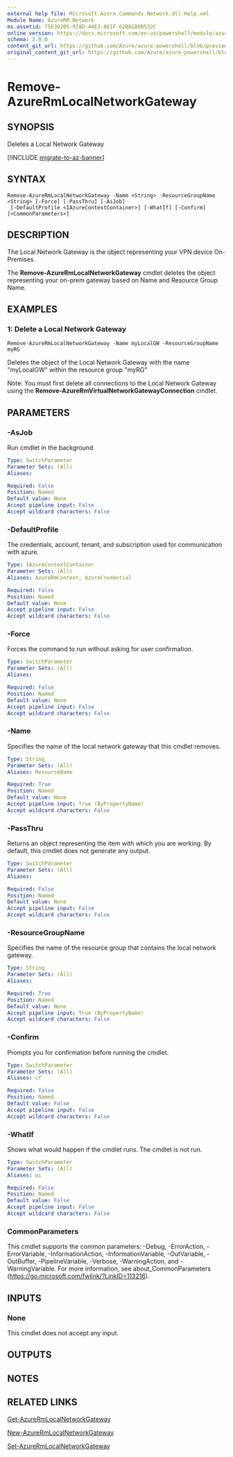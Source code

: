 ```yaml
---
external help file: Microsoft.Azure.Commands.Network.dll-Help.xml
Module Name: AzureRM.Network
ms.assetid: 75E30205-97AD-44E3-A61F-62B81ADB532C
online version: https://docs.microsoft.com/en-us/powershell/module/azurerm.network/remove-azurermlocalnetworkgateway
schema: 2.0.0
content_git_url: https://github.com/Azure/azure-powershell/blob/preview/src/ResourceManager/Network/Commands.Network/help/Remove-AzureRmLocalNetworkGateway.md
original_content_git_url: https://github.com/Azure/azure-powershell/blob/preview/src/ResourceManager/Network/Commands.Network/help/Remove-AzureRmLocalNetworkGateway.md
---
```


# Remove-AzureRmLocalNetworkGateway

## SYNOPSIS
Deletes a Local Network Gateway

[!INCLUDE [migrate-to-az-banner](../../includes/migrate-to-az-banner.md)]

## SYNTAX

```
Remove-AzureRmLocalNetworkGateway -Name <String> -ResourceGroupName <String> [-Force] [-PassThru] [-AsJob]
 [-DefaultProfile <IAzureContextContainer>] [-WhatIf] [-Confirm] [<CommonParameters>]
```

## DESCRIPTION
The Local Network Gateway is the object representing your VPN device On-Premises.

The **Remove-AzureRmLocalNetworkGateway** cmdlet deletes the object representing your on-prem gateway based on Name and Resource Group Name.

## EXAMPLES

### 1: Delete a Local Network Gateway
```
Remove-AzureRmLocalNetworkGateway -Name myLocalGW -ResourceGroupName myRG
```

Deletes the object of the Local Network Gateway with the name "myLocalGW" within the resource group "myRG"

Note: You must first delete all connections to the Local Network Gateway using the **Remove-AzureRmVirtualNetworkGatewayConnection** cmdlet.

## PARAMETERS

### -AsJob
Run cmdlet in the background

```yaml
Type: SwitchParameter
Parameter Sets: (All)
Aliases: 

Required: False
Position: Named
Default value: None
Accept pipeline input: False
Accept wildcard characters: False
```

### -DefaultProfile
The credentials, account, tenant, and subscription used for communication with azure.

```yaml
Type: IAzureContextContainer
Parameter Sets: (All)
Aliases: AzureRmContext, AzureCredential

Required: False
Position: Named
Default value: None
Accept pipeline input: False
Accept wildcard characters: False
```

### -Force
Forces the command to run without asking for user confirmation.

```yaml
Type: SwitchParameter
Parameter Sets: (All)
Aliases: 

Required: False
Position: Named
Default value: None
Accept pipeline input: False
Accept wildcard characters: False
```

### -Name
Specifies the name of the local network gateway that this cmdlet removes.

```yaml
Type: String
Parameter Sets: (All)
Aliases: ResourceName

Required: True
Position: Named
Default value: None
Accept pipeline input: True (ByPropertyName)
Accept wildcard characters: False
```

### -PassThru
Returns an object representing the item with which you are working.
By default, this cmdlet does not generate any output.

```yaml
Type: SwitchParameter
Parameter Sets: (All)
Aliases: 

Required: False
Position: Named
Default value: None
Accept pipeline input: False
Accept wildcard characters: False
```

### -ResourceGroupName
Specifies the name of the resource group that contains the local network gateway.

```yaml
Type: String
Parameter Sets: (All)
Aliases: 

Required: True
Position: Named
Default value: None
Accept pipeline input: True (ByPropertyName)
Accept wildcard characters: False
```

### -Confirm
Prompts you for confirmation before running the cmdlet.

```yaml
Type: SwitchParameter
Parameter Sets: (All)
Aliases: cf

Required: False
Position: Named
Default value: False
Accept pipeline input: False
Accept wildcard characters: False
```

### -WhatIf
Shows what would happen if the cmdlet runs.
The cmdlet is not run.

```yaml
Type: SwitchParameter
Parameter Sets: (All)
Aliases: wi

Required: False
Position: Named
Default value: False
Accept pipeline input: False
Accept wildcard characters: False
```

### CommonParameters
This cmdlet supports the common parameters: -Debug, -ErrorAction, -ErrorVariable, -InformationAction, -InformationVariable, -OutVariable, -OutBuffer, -PipelineVariable, -Verbose, -WarningAction, and -WarningVariable. For more information, see about_CommonParameters (https://go.microsoft.com/fwlink/?LinkID=113216).

## INPUTS

### None
This cmdlet does not accept any input.

## OUTPUTS

## NOTES

## RELATED LINKS

[Get-AzureRmLocalNetworkGateway](./Get-AzureRmLocalNetworkGateway.md)

[New-AzureRmLocalNetworkGateway](./New-AzureRmLocalNetworkGateway.md)

[Set-AzureRmLocalNetworkGateway](./Set-AzureRmLocalNetworkGateway.md)


